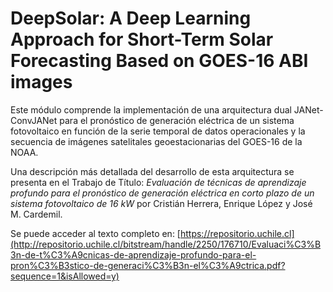 # DeepSolar: A Deep Learning Approach for Short-Term Solar Forecasting Based on GOES-16 ABI images

Este módulo comprende la implementación de una arquitectura dual JANet-ConvJANet para el pronóstico de generación eléctrica de un sistema fotovoltaico en función de la serie temporal de datos operacionales y la secuencia de imágenes satelitales geoestacionarias del GOES-16 de la NOAA.

Una descripción más detallada del desarrollo de esta arquitectura se presenta en el Trabajo de Título: *Evaluación de técnicas de aprendizaje profundo para el pronóstico de generación eléctrica en corto plazo de un sistema fotovoltaico de 16 kW* por Cristián Herrera, Enrique López y José M. Cardemil.

Se puede acceder al texto completo en: [https://repositorio.uchile.cl](http://repositorio.uchile.cl/bitstream/handle/2250/176710/Evaluaci%C3%B3n-de-t%C3%A9cnicas-de-aprendizaje-profundo-para-el-pron%C3%B3stico-de-generaci%C3%B3n-el%C3%A9ctrica.pdf?sequence=1&isAllowed=y)
